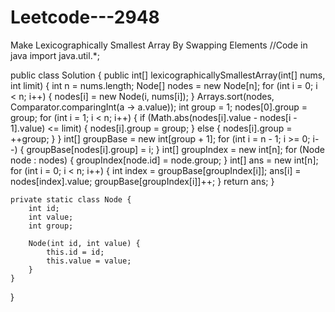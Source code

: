 # Leetcode---2948
Make Lexicographically Smallest Array By Swapping Elements
//Code in java
import java.util.*;

public class Solution {
    public int[] lexicographicallySmallestArray(int[] nums, int limit) {
        int n = nums.length;
        Node[] nodes = new Node[n];
        for (int i = 0; i < n; i++) {
            nodes[i] = new Node(i, nums[i]);
        }
        Arrays.sort(nodes, Comparator.comparingInt(a -> a.value));
        int group = 1;
        nodes[0].group = group;
        for (int i = 1; i < n; i++) {
            if (Math.abs(nodes[i].value - nodes[i - 1].value) <= limit) {
                nodes[i].group = group;
            } else {
                nodes[i].group = ++group;
            }
        }
        int[] groupBase = new int[group + 1];
        for (int i = n - 1; i >= 0; i--) {
            groupBase[nodes[i].group] = i;
        }
        int[] groupIndex = new int[n];
        for (Node node : nodes) {
            groupIndex[node.id] = node.group;
        }
        int[] ans = new int[n];
        for (int i = 0; i < n; i++) {
            int index = groupBase[groupIndex[i]];
            ans[i] = nodes[index].value;
            groupBase[groupIndex[i]]++;
        }
        return ans;
    }

    private static class Node {
        int id;
        int value;
        int group;

        Node(int id, int value) {
            this.id = id;
            this.value = value;
        }
    }
}
